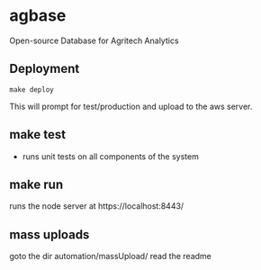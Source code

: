 # agbase
Open-source Database for Agritech Analytics

## Deployment

    make deploy

This will prompt for test/production and upload to the aws server.


## make test
- runs unit tests on all components of the system

## make run

runs the node server at https://localhost:8443/

## mass uploads

goto the dir automation/massUpload/
read the readme

